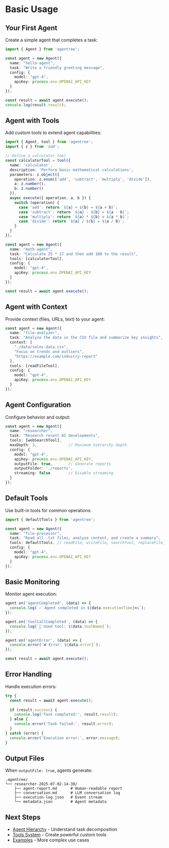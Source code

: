 # Basic Usage

## Your First Agent

Create a simple agent that completes a task:

```typescript
import { Agent } from 'agentree';

const agent = new Agent({
  name: "hello-agent",
  task: "Write a friendly greeting message",
  config: {
    model: "gpt-4",
    apiKey: process.env.OPENAI_API_KEY
  }
});

const result = await agent.execute();
console.log(result.result);
```

## Agent with Tools

Add custom tools to extend agent capabilities:

```typescript
import { Agent, tool } from 'agentree';
import { z } from 'zod';

// Define a calculator tool
const calculatorTool = tool({
  name: 'calculator',
  description: 'Perform basic mathematical calculations',
  parameters: z.object({
    operation: z.enum(['add', 'subtract', 'multiply', 'divide']),
    a: z.number(),
    b: z.number()
  }),
  async execute({ operation, a, b }) {
    switch (operation) {
      case 'add': return `${a} + ${b} = ${a + b}`;
      case 'subtract': return `${a} - ${b} = ${a - b}`;
      case 'multiply': return `${a} * ${b} = ${a * b}`;
      case 'divide': return `${a} / ${b} = ${a / b}`;
    }
  }
});

const agent = new Agent({
  name: "math-agent",
  task: "Calculate 25 * 17 and then add 100 to the result",
  tools: [calculatorTool],
  config: {
    model: "gpt-4",
    apiKey: process.env.OPENAI_API_KEY
  }
});

const result = await agent.execute();
```

## Agent with Context

Provide context (files, URLs, text) to your agent:

```typescript
const agent = new Agent({
  name: "file-analyzer",
  task: "Analyze the data in the CSV file and summarize key insights",
  context: [
    "./data/sales-data.csv",
    "Focus on trends and outliers",
    "https://example.com/industry-report"
  ],
  tools: [readFileTool],
  config: {
    model: "gpt-4",
    apiKey: process.env.OPENAI_API_KEY
  }
});
```

## Agent Configuration

Configure behavior and output:

```typescript
const agent = new Agent({
  name: "researcher",
  task: "Research recent AI developments",
  tools: [webSearchTool],
  maxDepth: 3,              // Maximum hierarchy depth
  config: {
    model: "gpt-4",
    apiKey: process.env.OPENAI_API_KEY,
    outputFile: true,       // Generate reports
    outputFolder: './reports',
    streaming: false        // Disable streaming
  }
});
```

## Default Tools

Use built-in tools for common operations:

```typescript
import { defaultTools } from 'agentree';

const agent = new Agent({
  name: "file-processor",
  task: "Read all .txt files, analyze content, and create a summary",
  tools: defaultTools, // readFile, writeFile, searchTool, replaceFile, bash
  config: {
    model: "gpt-4",
    apiKey: process.env.OPENAI_API_KEY
  }
});
```

## Basic Monitoring

Monitor agent execution:

```typescript
agent.on('agentCompleted', (data) => {
  console.log(`✅ Agent completed in ${data.executionTime}ms`);
});

agent.on('toolCallCompleted', (data) => {
  console.log(`🔧 Used tool: ${data.toolName}`);
});

agent.on('agentError', (data) => {
  console.error(`❌ Error: ${data.error}`);
});

const result = await agent.execute();
```

## Error Handling

Handle execution errors:

```typescript
try {
  const result = await agent.execute();
  
  if (result.success) {
    console.log('Task completed:', result.result);
  } else {
    console.error('Task failed:', result.error);
  }
} catch (error) {
  console.error('Execution error:', error.message);
}
```

## Output Files

When `outputFile: true`, agents generate:

```
.agentree/
└── researcher-2025-07-02-14-30/
    ├── agent-report.md      # Human-readable report
    ├── conversation.md      # LLM conversation log
    ├── execution-log.json   # Event stream
    └── metadata.json        # Agent metadata
```

## Next Steps

- [Agent Hierarchy](/guide/agent-hierarchy) - Understand task decomposition
- [Tools System](/guide/tools-system) - Create powerful custom tools
- [Examples](/examples/) - More complex use cases